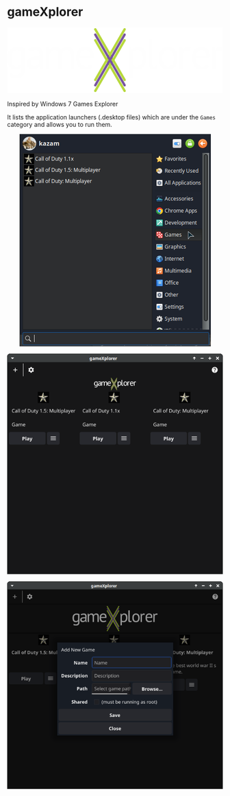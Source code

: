 # gameXplorer

<p align="center">
  <img src="https://raw.githubusercontent.com/Wolf-Pack-Clan/gameXplorer/main/gameXplorer_c.png" alt="gameXplorer"/>
</p>

Inspired by Windows 7 Games Explorer

It lists the application launchers (.desktop files) which are
under the `Games` category and allows you to run them.

<p align="center">
  <img src="https://raw.githubusercontent.com/Wolf-Pack-Clan/gameXplorer/main/screenshots/preview.png" alt="gameXplorer"/>
</p>

<p align="center">
  <img src="https://raw.githubusercontent.com/Wolf-Pack-Clan/gameXplorer/main/screenshots/preview2.png" alt="gameXplorer"/>
</p>

<p align="center">
  <img src="https://raw.githubusercontent.com/Wolf-Pack-Clan/gameXplorer/main/screenshots/preview3.png" alt="gameXplorer"/>
</p>
